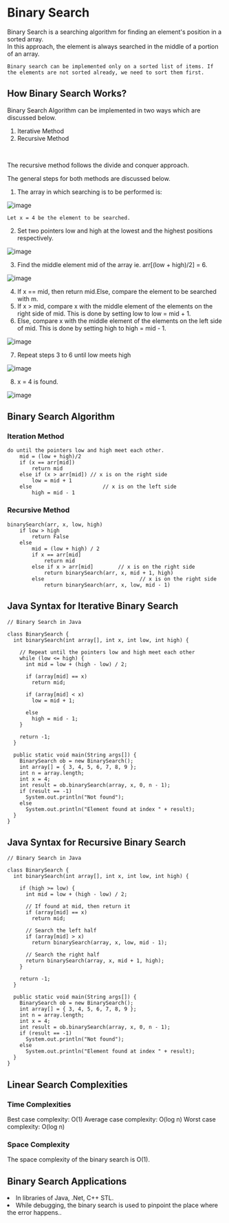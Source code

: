 # Binary Search

Binary Search is a searching algorithm for finding an element's position in a sorted array.
<br>
In this approach, the element is always searched in the middle of a portion of an array.

```
Binary search can be implemented only on a sorted list of items. If the elements are not sorted already, we need to sort them first.
```


## How Binary Search Works?

Binary Search Algorithm can be implemented in two ways which are discussed below.
<br>

1. Iterative Method
2. Recursive Method
<br>

The recursive method follows the divide and conquer approach.

The general steps for both methods are discussed below.

1. The array in which searching is to be performed is:

![image](https://cdn.programiz.com/sites/tutorial2program/files/binary-search-initial-array.png)
```
Let x = 4 be the element to be searched.
```
2. Set two pointers low and high at the lowest and the highest positions respectively.

![image](https://cdn.programiz.com/sites/tutorial2program/files/binary-search-set-pointers.png)

3. Find the middle element mid of the array ie. arr[(low + high)/2] = 6.

![image](https://cdn.programiz.com/sites/tutorial2program/files/binary-search-mid.png)

4. If x == mid, then return mid.Else, compare the element to be searched with m.
5. If x > mid, compare x with the middle element of the elements on the right side of mid. This is done by setting low to low = mid + 1.
6. Else, compare x with the middle element of the elements on the left side of mid. This is done by setting high to high = mid - 1.

![image](https://cdn.programiz.com/sites/tutorial2program/files/binary-search-find-mid.png)

7. Repeat steps 3 to 6 until low meets high

![image](https://cdn.programiz.com/sites/tutorial2program/files/binary-search-mid-again.png)

8. x = 4 is found.

![image](https://cdn.programiz.com/sites/tutorial2program/files/binary-search-found.png)

## Binary Search Algorithm

### Iteration Method

```
do until the pointers low and high meet each other.
    mid = (low + high)/2
    if (x == arr[mid])
        return mid
    else if (x > arr[mid]) // x is on the right side
        low = mid + 1
    else                       // x is on the left side
        high = mid - 1

```

### Recursive Method

```
binarySearch(arr, x, low, high)
    if low > high
        return False 
    else
        mid = (low + high) / 2 
        if x == arr[mid]
            return mid
        else if x > arr[mid]        // x is on the right side
            return binarySearch(arr, x, mid + 1, high)
        else                               // x is on the right side
            return binarySearch(arr, x, low, mid - 1)

```

## Java Syntax for Iterative Binary Search

```
// Binary Search in Java

class BinarySearch {
  int binarySearch(int array[], int x, int low, int high) {

    // Repeat until the pointers low and high meet each other
    while (low <= high) {
      int mid = low + (high - low) / 2;

      if (array[mid] == x)
        return mid;

      if (array[mid] < x)
        low = mid + 1;

      else
        high = mid - 1;
    }

    return -1;
  }

  public static void main(String args[]) {
    BinarySearch ob = new BinarySearch();
    int array[] = { 3, 4, 5, 6, 7, 8, 9 };
    int n = array.length;
    int x = 4;
    int result = ob.binarySearch(array, x, 0, n - 1);
    if (result == -1)
      System.out.println("Not found");
    else
      System.out.println("Element found at index " + result);
  }
}
```

## Java Syntax for Recursive Binary Search

```
// Binary Search in Java

class BinarySearch {
  int binarySearch(int array[], int x, int low, int high) {

    if (high >= low) {
      int mid = low + (high - low) / 2;

      // If found at mid, then return it
      if (array[mid] == x)
        return mid;

      // Search the left half
      if (array[mid] > x)
        return binarySearch(array, x, low, mid - 1);

      // Search the right half
      return binarySearch(array, x, mid + 1, high);
    }

    return -1;
  }

  public static void main(String args[]) {
    BinarySearch ob = new BinarySearch();
    int array[] = { 3, 4, 5, 6, 7, 8, 9 };
    int n = array.length;
    int x = 4;
    int result = ob.binarySearch(array, x, 0, n - 1);
    if (result == -1)
      System.out.println("Not found");
    else
      System.out.println("Element found at index " + result);
  }
}
```

## Linear Search Complexities
### Time Complexities

Best case complexity: O(1)
Average case complexity: O(log n)
Worst case complexity: O(log n)


### Space Complexity

The space complexity of the binary search is O(1).



## Binary Search Applications

<li> In libraries of Java, .Net, C++ STL.
<li> While debugging, the binary search is used to pinpoint the place where the error happens..

